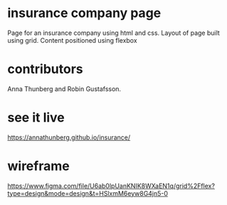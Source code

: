 # insurance company page

Page for an insurance company using html and css.
Layout of page built using grid.
Content positioned using flexbox

# contributors

Anna Thunberg and Robin Gustafsson.

# see it live

https://annathunberg.github.io/insurance/

# wireframe

https://www.figma.com/file/U6ab0lpUanKNIK8WXaEN1q/grid%2Fflex?type=design&mode=design&t=HSlxmM6eyw8G4jn5-0

